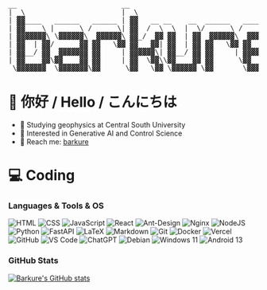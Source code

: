 <pre align="center">
__                         __                                  
|  \                       |  \                                 
| ▓▓____   ______   ______ | ▓▓   __ __    __  ______   ______  
| ▓▓    \ |      \ /      \| ▓▓  /  \  \  |  \/      \ /      \ 
| ▓▓▓▓▓▓▓\ \▓▓▓▓▓▓\  ▓▓▓▓▓▓\ ▓▓_/  ▓▓ ▓▓  | ▓▓  ▓▓▓▓▓▓\  ▓▓▓▓▓▓\
| ▓▓  | ▓▓/      ▓▓ ▓▓   \▓▓ ▓▓   ▓▓| ▓▓  | ▓▓ ▓▓   \▓▓ ▓▓    ▓▓
| ▓▓__/ ▓▓  ▓▓▓▓▓▓▓ ▓▓     | ▓▓▓▓▓▓\| ▓▓__/ ▓▓ ▓▓     | ▓▓▓▓▓▓▓▓
| ▓▓    ▓▓\▓▓    ▓▓ ▓▓     | ▓▓  \▓▓\\▓▓    ▓▓ ▓▓      \▓▓     \
 \▓▓▓▓▓▓▓  \▓▓▓▓▓▓▓\▓▓      \▓▓   \▓▓ \▓▓▓▓▓▓ \▓▓       \▓▓▓▓▓▓▓
</pre>

# 👋 你好 / Hello / こんにちは
- 🏫 Studying geophysics at Central South University
- 🤖 Interested in Generative AI and Control Science
- 🥰 Reach me: [barkure](https://barku.re)
# 💻 Coding
### Languages & Tools & OS
![HTML](https://img.shields.io/badge/HTML5-E34F26?style=for-the-badge&logo=html5&logoColor=white)
![CSS](https://img.shields.io/badge/CSS3-1572B6?style=for-the-badge&logo=css3&logoColor=white)
![JavaScript](https://img.shields.io/badge/javascript-%23323330.svg?style=for-the-badge&logo=javascript&logoColor=%23F7DF1E)
![React](https://img.shields.io/badge/react-%2320232a.svg?style=for-the-badge&logo=react&logoColor=%2361DAFB)
![Ant-Design](https://img.shields.io/badge/-AntDesign-%230170FE?style=for-the-badge&logo=ant-design&logoColor=white)
![Nginx](https://img.shields.io/badge/nginx-%23009639.svg?style=for-the-badge&logo=nginx&logoColor=white)
![NodeJS](https://img.shields.io/badge/node.js-6DA55F?style=for-the-badge&logo=node.js&logoColor=white)
![Python](https://img.shields.io/badge/python-3670A0?style=for-the-badge&logo=python&logoColor=ffdd54)
![FastAPI](https://img.shields.io/badge/FastAPI-005571?style=for-the-badge&logo=fastapi)
![LaTeX](https://img.shields.io/badge/latex-%23008080.svg?style=for-the-badge&logo=latex&logoColor=white)
![Markdown](https://img.shields.io/badge/markdown-%23000000.svg?style=for-the-badge&logo=markdown&logoColor=white)
![Git](https://img.shields.io/badge/git-%23F05033.svg?style=for-the-badge&logo=git&logoColor=white)
![Docker](https://img.shields.io/badge/docker-%230db7ed.svg?style=for-the-badge&logo=docker&logoColor=white)
![Vercel](https://img.shields.io/badge/vercel-%23000000.svg?style=for-the-badge&logo=vercel&logoColor=white)
![GitHub](https://img.shields.io/badge/github-%23121011.svg?style=for-the-badge&logo=github&logoColor=white)
![VS Code](https://img.shields.io/badge/Vscode-007ACC?style=for-the-badge&logo=visualstudiocode&logoColor=white)
![ChatGPT](https://img.shields.io/badge/chatGPT-74aa9c?style=for-the-badge&logo=openai&logoColor=white)
![Debian](https://img.shields.io/badge/Debian-D70A53?style=for-the-badge&logo=debian&logoColor=white)
![Windows 11](https://img.shields.io/badge/Windows%2011-%230079d5.svg?style=for-the-badge&logo=Windows%2011&logoColor=white)
![Android 13](https://img.shields.io/badge/Android%2013-3DDC84?style=for-the-badge&logo=android&logoColor=white)
### GitHub Stats
[![Barkure's GitHub stats](https://github-readme-stats.vercel.app/api?username=barkure&show_icons=true&theme=ambient_gradient&hide_title=true)](https://github.com/barkure?tab=repositories)
